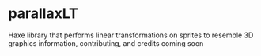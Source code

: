 # parallaxLT
Haxe library that performs linear transformations on sprites to resemble 3D graphics
information, contributing, and credits coming soon
